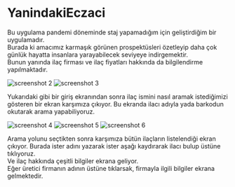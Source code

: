 # YanindakiEczaci

Bu uygulama pandemi döneminde staj yapamadığım için geliştirdiğim bir uygulamadır.  
Burada ki amacımız karmaşık görünen prospektüsleri özetleyip daha çok günlük hayatta insanlara yarayabilecek seviyeye indirgemektir.  
Bunun yanında ilaç firması ve ilaç fiyatları hakkında da bilgilendirme yapılmaktadır.  

![screenshot 2](https://user-images.githubusercontent.com/32910086/179287679-639dd811-6db7-413d-855a-1a79c80f39fb.jpg)
![screenshot 3](https://user-images.githubusercontent.com/32910086/179287789-e42aabaa-06e2-4d5b-8999-072349c25cce.jpg)  

Yukarıdaki gibi bir giriş ekranından sonra ilaç ismini nasıl aramak istediğimizi gösteren bir ekran karşımıza çıkıyor. Bu ekranda ilacı adıyla yada barkodun okutarak arama yapabiliyoruz.  


![screenshot 4](https://user-images.githubusercontent.com/32910086/179288240-2b85b315-8422-4c24-802c-2991a6eecf47.jpg)
![screenshot 5](https://user-images.githubusercontent.com/32910086/179288276-5db4d0ca-18bb-452a-87e8-f7133fcf093e.jpg)
![screenshot 6](https://user-images.githubusercontent.com/32910086/179288288-a9ca7e72-ee40-49e3-95fb-3bf54928563f.jpg)  

Arama yolunu seçtikten sonra karşımıza bütün ilaçların listelendiği ekran çıkıyor. Burada ister adını yazarak ister aşağı kaydırarak ilacı bulup üstüne tıklıyoruz.  
Ve ilaç hakkında çeşitli bilgiler ekrana geliyor.  
Eğer üretici firmanın adının üstüne tıklarsak, firmayla ilgili bilgiler ekrana gelmektedir.


